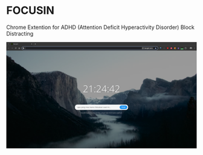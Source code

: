 # FOCUSIN

Chrome Extention for ADHD (Attention Deficit Hyperactivity Disorder) Block Distracting

![Demo](image.png)
